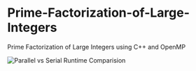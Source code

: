 # Prime-Factorization-of-Large-Integers
Prime Factorization of Large Integers using C++ and OpenMP

![Parallel vs Serial Runtime Comparision](https://drive.google.com/uc?id=1OwerVgYHtRsHRAsGgd3BbAO8ma9YM0HI)
